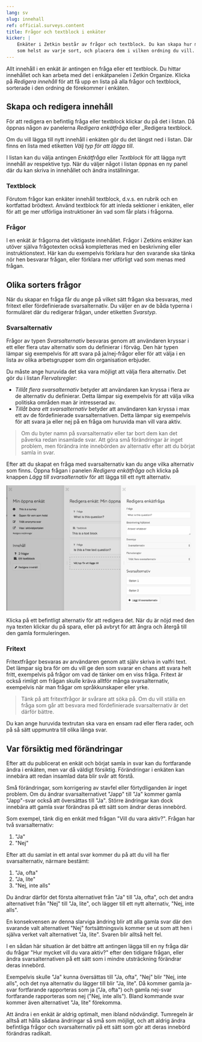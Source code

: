 ```yaml
---
lang: sv
slug: innehall
ref: official.surveys.content
title: Frågor och textblock i enkäter
kicker: |
    Enkäter i Zetkin består av frågor och textblock. Du kan skapa hur många
    som helst av varje sort, och placera dem i vilken ordning du vill.
---
```


Allt innehåll i en enkät är antingen en fråga eller ett textblock. Du hittar
innehållet och kan arbeta med det i enkätpanelen i Zetkin Organize. Klicka på
_Redigera innehåll_ för att få upp en lista på alla frågor och textblock,
sorterade i den ordning de förekommer i enkäten.

## Skapa och redigera innehåll
För att redigera en befintlig fråga eller textblock klickar du på det i listan.
Då öppnas någon av panelerna _Redigera enkätfråga_ eller _Redigera textblock.

Om du vill lägga till nytt innehåll i enkäten gör du det längst ned i listan.
Där finns en lista med etiketten _Välj typ för att lägga till_.

I listan kan du välja antingen _Enkätfråga_ eller _Textblock_ för att lägga
nytt innehåll av respektive typ. När du väljer något i listan öppnas en ny
panel där du kan skriva in innehållet och ändra inställningar.

### Textblock
Förutom frågor kan enkäter innehåll textblock, d.v.s. en rubrik och en
kortfattad brödtext. Använd textblock för att inleda sektioner i enkäten,
eller för att ge mer utförliga instruktioner än vad som får plats i frågorna.

### Frågor
I en enkät är frågorna det viktigaste innehållet. Frågor i Zetkins enkäter kan
utöver själva frågotexten också kompletteras med en beskrivning eller
instruktionstext. Här kan du exempelvis förklara hur den svarande ska tänka nör
hen besvarar frågan, eller förklara mer utförligt vad som menas med frågan.

## Olika sorters frågor
När du skapar en fråga får du ange på vilket sätt frågan ska besvaras, med
fritext eller fördefinierade svarsalternativ. Du väljer en av de båda typerna
i formuläret där du redigerar frågan, under etiketten _Svarstyp_.

### Svarsalternativ
Frågor av typen _Svarsalternativ_ besvaras genom att användaren kryssar i ett
eller flera utav alternativ som du definierar i förväg. Den här typen lämpar
sig exempelvis för att svara på ja/nej-frågor eller för att välja i en lista av
olika arbetsgrupper som din organisation erbjuder.

Du måste ange huruvida det ska vara möjligt att välja flera alternativ. Det gör
du i listan _Flervalsregler_:

* _Tillåt flera svarsalternativ_ betyder att användaren kan kryssa i flera av
  de alternativ du definierar. Detta lämpar sig exempelvis för att välja vilka
  politiska områden man är intresserad av.
* _Tillåt bara ett svarsalternativ_ betyder att användaren kan kryssa i max
  ett av de fördefinierade svarsalternativen. Detta lämpar sig exempelvis för
  att svara ja eller nej på en fråga om huruvida man vill vara aktiv.

> Om du byter namn på svarsalternativ eller tar bort dem kan det påverka redan
> insamlade svar. Att göra små förändringar är inget problem, men förändra inte
> innebörden av alternativ efter att du börjat samla in svar.

Efter att du skapat en fråga med svarsalternativ kan du ange vilka alternativ
som finns. Öppna frågan i panelen _Redigera enkätfråga_ och klicka på knappen
_Lägg till svarsalternativ_ för att lägga till ett nytt alternativ.

![Svarsalternativ](./svarsalternativ.png)

Klicka på ett befintligt alternativ för att redigera det. När du är nöjd med
den nya texten klickar du på spara, eller på avbryt för att ångra och återgå
till den gamla formuleringen.

### Fritext
Fritextfrågor besvaras av användaren genom att själv skriva in valfri text. Det
lämpar sig bra för om du vill ge den som svarar en chans att svara helt fritt,
exempelvis på frågor om vad de tänker om en viss fråga. Fritext är också rimligt
om frågan skulle kräva alltför många svarsalternativ, exempelvis när man frågar
om språkkunskaper eller yrke.

> Tänk på att fritextfrågor är svårare att söka på. Om du vill ställa en fråga
> som går att besvara med fördefinierade svarsalternativ är det därför bättre.

Du kan ange huruvida textrutan ska vara en ensam rad eller flera rader, och på så
sätt uppmuntra till olika långa svar.

## Var försiktig med förändringar
Efter att du publicerat en enkät och börjat samla in svar kan du fortfarande
ändra i enkäten, men var då väldigt försiktig. Förändringar i enkäten kan
innebära att redan insamlad data blir svår att förstå.

Små förändringar, som korrigering av stavfel eller förtydliganden är inget
problem. Om du ändrar svarsalternativet "Japp" till "Ja" kommer gamla
"Japp"-svar också att översättas till "Ja". Större ändringar kan dock innebära
att gamla svar förändras på ett sätt som ändrar deras innebörd.

Som exempel, tänk dig en enkät med frågan "Vill du vara aktiv?". Frågan har två
svarsalternativ:

1. "Ja"
2. "Nej"

Efter att du samlat in ett antal svar kommer du på att du vill ha fler
svarsalternativ, närmare bestämt:

1. "Ja, ofta"
2. "Ja, lite"
3. "Nej, inte alls"

Du ändrar därför det första alternativet från "Ja" till "Ja, ofta", och det
andra alternativet från "Nej" till "Ja, lite", och lägger till ett nytt
alternativ, "Nej, inte alls".

En konsekvensen av denna slarviga ändring blir att alla gamla svar där den
svarande valt alternativet "Nej" fortsättningsvis kommer se ut som att hen i
själva verket valt alternativet "Ja, lite". Svaren blir alltså helt fel.

I en sådan här situation är det bättre att antingen lägga till en ny fråga där
du frågar "Hur mycket vill du vara aktiv?" efter den tidigare frågan, eller
ändra svarsalternativen på ett sätt som i mindre utsträckning förändrar deras
innebörd.

Exempelvis skulle "Ja" kunna översättas till "Ja, ofta", "Nej" blir "Nej, inte
alls", och det nya alternativ du lägger till blir "Ja, lite". Då kommer gamla
ja-svar fortfarande rapporteras som ja ("Ja, ofta") och gamla nej-svar
fortfarande rapporteras som nej ("Nej, inte alls"). Bland kommande svar kommer
även alternativet "Ja, lite" förekomma.

Att ändra i en enkät är aldrig optimalt, men ibland nödvändigt. Tumregeln är
alltså att hålla sådana ändringar så små som möjligt, och att aldrig ändra
befintliga frågor och svarsalternativ på ett sätt som gör att deras innebörd
förändras radikalt.

